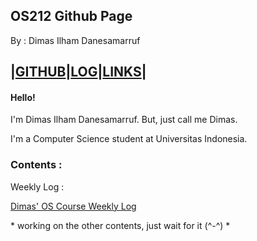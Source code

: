 ## OS212 Github Page
By : Dimas Ilham Danesamarruf

|[GITHUB](https://github.com/dimas-id)|[LOG](https://raw.githubusercontent.com/dimas-id/os212/master/TXT/mylog.txt)|[LINKS](https://dimas-id.github.io/os212/LINKS)|
---
#### Hello!
I'm Dimas Ilham Danesamarruf. But, just call me Dimas.

I'm a Computer Science student at Universitas Indonesia.

### Contents :

Weekly Log :

[Dimas' OS Course Weekly Log](https://raw.githubusercontent.com/dimas-id/os212/master/TXT/mylog.txt)

\* working on the other contents, just wait for it (^-^) *
